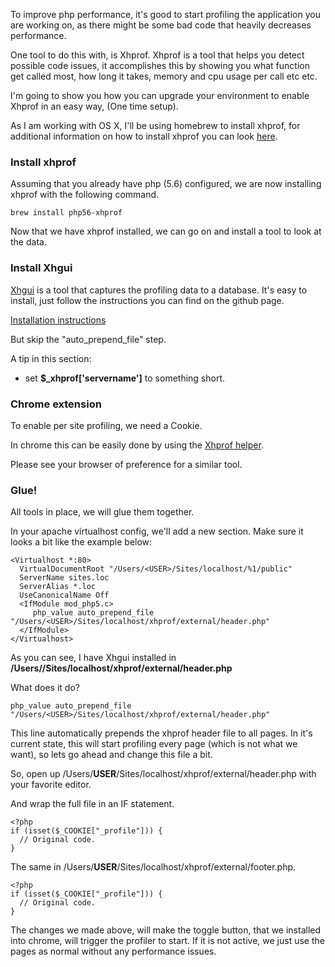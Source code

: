 To improve php performance, it's good to start profiling the application you are working on, as there might be some bad code that heavily decreases performance.

One tool to do this with, is Xhprof. Xhprof is a tool that helps you detect possible code issues, it accomplishes this by showing you what function get called most, how long it takes, memory and cpu usage per call etc etc.

I'm going to show you how you can upgrade your environment to enable Xhprof in an easy way, (One time setup).

As I am working with OS X, I'll be using homebrew to install xhprof, for additional information on how to install xhprof you can look <a href="https://pecl.php.net/package/xhprof">here</a>.

### Install xhprof
Assuming that you already have php (5.6) configured, we are now installing xhprof with the following command.

```
brew install php56-xhprof
```

Now that we have xhprof installed, we can go on and install a tool to look at the data.

### Install Xhgui
[Xhgui](https://github.com/preinheimer/xhprof "xhgui") is a tool that captures the profiling data to a database. It's easy to install, just follow the instructions you can find on the github page.

[Installation instructions](https://github.com/preinheimer/xhprof#installation "Installation instructions")

But skip the "auto_prepend_file" step.

A tip in this section:
* set **$_xhprof['servername']** to something short.


### Chrome extension
To enable per site profiling, we need a Cookie.

In chrome this can be easily done by using the [Xhprof helper](https://chrome.google.com/webstore/detail/xhprof-helper/adnlhmmjijeflmbmlpmhilkicpnodphi "Xhprof helper").

Please see your browser of preference for a similar tool.

### Glue!
All tools in place, we will glue them together.

In your apache virtualhost config, we'll add a new section. Make sure it looks a bit like the example below:

```
<Virtualhost *:80>
  VirtualDocumentRoot "/Users/<USER>/Sites/localhost/%1/public"
  ServerName sites.loc
  ServerAlias *.loc
  UseCanonicalName Off
  <IfModule mod_php5.c>
     php_value auto_prepend_file "/Users/<USER>/Sites/localhost/xhprof/external/header.php"
  </IfModule>
</Virtualhost>
```

As you can see, I have Xhgui installed in **/Users/<USER>/Sites/localhost/xhprof/external/header.php**

What does it do?

```
php_value auto_prepend_file "/Users/<USER>/Sites/localhost/xhprof/external/header.php"
```

This line automatically prepends the xhprof header file to all pages. In it's current state, this will start profiling every page (which is not what we want),  so lets go ahead and change this file a bit.

So, open up /Users/**USER**/Sites/localhost/xhprof/external/header.php with your favorite editor.

And wrap the full file in an IF statement.

```
<?php
if (isset($_COOKIE["_profile"])) {
  // Original code.
}
```

The same in /Users/**USER**/Sites/localhost/xhprof/external/footer.php.

```
<?php
if (isset($_COOKIE["_profile"])) {
  // Original code.
}
```

The changes we made above, will make the toggle button, that we installed into chrome, will trigger the profiler to start.
If it is not active, we just use the pages as normal without any performance issues.
